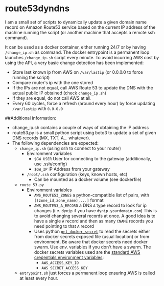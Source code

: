 # route53dyndns
I am a small set of scripts to dynamically update a given domain name record on Amazon Route53 service based on the
current IP address of the machine running the script (or another machine that accepts a remote ssh command).

It can be used as a docker container, either running 24/7 or by having `/change_ip.sh` as command.
The docker entrypoint is a permanent loop launches `/change_ip.sh` script every minute.
To avoid incurring AWS cost by using the API, a very basic change detection has been implemented:
- Store last known ip from AWS on `/var/lastip` (or 0.0.0.0 to force running the script)
- Compare router's ip with the one stored
- If the IPs are not equal, call AWS Route 53 to update the DNS with the actual public IP
  obtained (check `change_ip.sh`)
- If they are equal, do not call AWS at all.
- Every 60 cycles, force a refresh (around every hour) by force updating `/var/lastip` with `0.0.0.0` 
  
##Additional information:

* change_ip.sh contains a couple of ways of obtaining the IP address
* route53.py is a small python script using boto3 to update a set of given DNS records (MX, TXT, A... whatever).
* The following dependencies are expected:
  * `change_ip.sh` (using ssh to connect to your router)
    * Environment variables
      * `$GW_USER` User for connecting to the gateway (additionally, use .ssh/config)
      * `$GW_IP` IP Address from your gateway
    * `/root/.ssh` configuration (keys, known hosts, etc)
      * Can be mounted as a docker volume (see dockerfile)
  * `route_53.py`
    * Environment variables
      * `AWS_ROUTE53_ZONES` a python-compatible list of pairs, with `[(zone_id,zone_name),...]` format
      * `AWS_ROUTE53_A_RECORD` a DNS `A` type record to look for ip changes (i.e. `dynip` if you have `dynip.yourdomain.com`)
        This is to avoid changing several records at once. A good idea is to have a single `A` record and then as many `CNAME` records you need
        pointing to that `A` record
      * Uses python [`get_docker_secret`](https://pypi.org/project/get-docker-secret/) to read the secrets either from 
        docker secrets exposed file (usual location) or from environment.
        Be aware that docker secrets need docker swarm. Use env. variables if you don't have a swarm.
        The docker secrets variables used are the [standard AWS credentials environment variables](https://docs.aws.amazon.com/cli/latest/userguide/cli-configure-envvars.html):
          * `AWS_ACCESS_KEY_ID`
          * `AWS_SECRET_ACCESS_KEY`
  * `entrypoint.sh` just forces a permanent loop ensuring AWS is called at least every hour.  